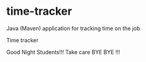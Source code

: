 # time-tracker
Java (Maven) application for tracking time on the job

Time tracker

Good Night Students!!!
Take care BYE BYE !!!
